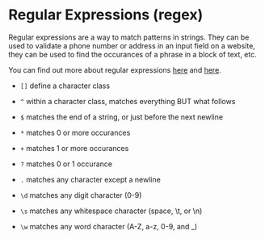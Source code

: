 
# Regular Expressions (regex)

Regular expressions are a way to match patterns in strings. They can be used to validate a phone number or address in an input field on a website, they can be used to find the occurances of a phrase in a block of text, etc.

You can find out more about regular expressions [here](https://docs.python.org/3.6/howto/regex.html#regex-howto) and [here](https://docs.python.org/3.6/library/re.html#re-syntax).


- `[]` define a character class
- `^` within a character class, matches everything BUT what follows

- `$` matches the end of a string, or just before the next newline
- `*` matches 0 or more occurances
- `+` matches 1 or more occurances
- `?` matches 0 or 1 occurance

- `.` matches any character except a newline
- `\d` matches any digit character (0-9)
- `\s` matches any whitespace character (space, \t, or \n)
- `\w` matches any word character (A-Z, a-z, 0-9, and _)
